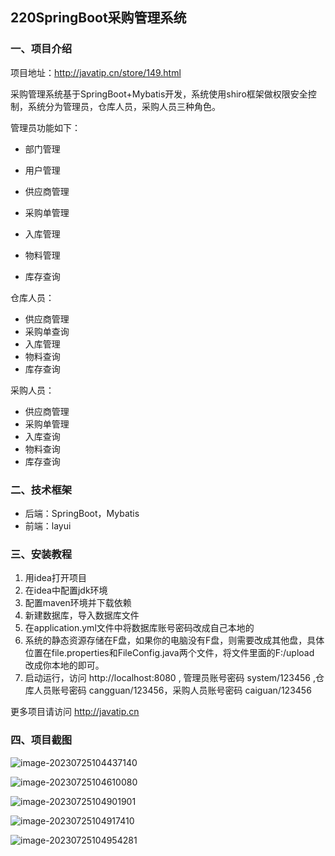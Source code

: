 ## 220SpringBoot采购管理系统

### 一、项目介绍

项目地址：http://javatip.cn/store/149.html

采购管理系统基于SpringBoot+Mybatis开发，系统使用shiro框架做权限安全控制，系统分为管理员，仓库人员，采购人员三种角色。

管理员功能如下：

- 部门管理
- 用户管理

- 供应商管理
- 采购单管理
- 入库管理
- 物料管理
- 库存查询

仓库人员：

- 供应商管理
- 采购单查询
- 入库管理
- 物料查询
- 库存查询

采购人员：

- 供应商管理
- 采购单管理
- 入库查询
- 物料查询
- 库存查询

### 二、技术框架

- 后端：SpringBoot，Mybatis
- 前端：layui

### 三、安装教程

1. 用idea打开项目
2. 在idea中配置jdk环境
3. 配置maven环境并下载依赖
4. 新建数据库，导入数据库文件
5. 在application.yml文件中将数据库账号密码改成自己本地的
6. 系统的静态资源存储在F盘，如果你的电脑没有F盘，则需要改成其他盘，具体位置在file.properties和FileConfig.java两个文件，将文件里面的F:/upload 改成你本地的即可。
7. 启动运行，访问 http://localhost:8080  , 管理员账号密码 system/123456 ,仓库人员账号密码 cangguan/123456，采购人员账号密码 caiguan/123456

更多项目请访问 http://javatip.cn

### 四、项目截图

![image-20230725104437140](http://image.javatip.cn/bysj/20230725104437.png)

![image-20230725104610080](http://image.javatip.cn/bysj/20230725104610.png)

![image-20230725104901901](http://image.javatip.cn/bysj/20230725104902.png)

![image-20230725104917410](http://image.javatip.cn/bysj/20230725104917.png)

![image-20230725104954281](http://image.javatip.cn/bysj/20230725104954.png)
